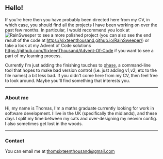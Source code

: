 ## Hello!

If you're here then you have probably been directed here from my CV, in which 
case, you should find all the projects I have been working on over the past few 
months. In particular, I would recommend you look at 
![RainSweeper](https://github.com/SixteenThousand/RainSweeper) to see a more 
polished project (you can also see the end result of the code at 
<https://sixteenthousand.github.io/RainSweeper/>)
 or take a look at my Advent of Code solutions 
 <https://github.com/SixteenThousand/Advent-Of-Code> if you want to see a part 
 of my learning process.

Currently I'm just adding the finishing touches to 
[phase](https://github.com/SixteenThousand/Phase), a command-line tool that 
hopes to make bad version control (i.e. just adding v1,v2, etc to the file 
names) a bit less bad.
If you didn't come here from my CV, then feel free to look around. Maybe 
you'll find something that interests you.

---

### About me
Hi, my name is Thomas, I'm a maths graduate currently looking for work in 
software development. I live in the UK (specifically the midlands), and these 
days I split my time between my cats and over-designing my neovim config.
I also sometimes get lost in the woods.

---

### Contact
You can email me at thomsixteenthousand@gmail.com
